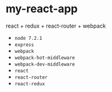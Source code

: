 # my-react-app
react + redux + react-router + webpack

- `node 7.2.1`
- `express`
- `webpack`
- `webpack-hot-middleware`
- `webpack-dev-middleware`
- `react`
- `react-router`
- `react-redux`
